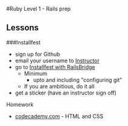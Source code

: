 #Ruby Level 1 - Rails prep
## Lessons

###Installfest

- sign up for Github
- email your username to [Instructor](mailto:seriousfools@gmail.com?Subject=Ruby%20class%20username&body=Type%20your%20Github%20username%3A)
- go to [Installfest with RailsBridge](http://installfest.railsbridge.org/installfest/)
  - Minimum
    - upto and including "configuring git"
  - If you are ambitious, do it all
- get a sticker (have an instructor sign off)
  
Homework
- [codecademy.com](codecademy.com) - HTML and CSS
